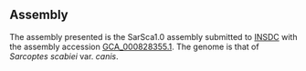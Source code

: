 Assembly
--------

The assembly presented is the SarSca1.0 assembly submitted to
[INSDC](http://www.insdc.org) with the assembly accession
[GCA\_000828355.1](http://www.ebi.ac.uk/ena/data/view/GCA_000828355.1).
The genome is that of *Sarcoptes scabiei* var. *canis*.
